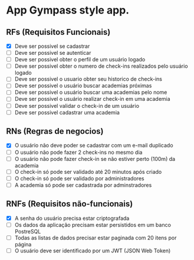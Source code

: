 # App Gympass style app.

## RFs (Requisitos Funcionais)

- [x] Deve ser possivel se cadastrar
- [ ] Deve ser possivel se autenticar
- [ ] Deve ser possivel obter o perfil de um usuário logado
- [ ] Deve ser possivel obter o numero de check-ins realizados pelo usuário logado
- [ ] Deve ser possivel o usuario obter seu historico de check-ins
- [ ] Deve ser possivel o usuário buscar academias próximas
- [ ] Deve ser possivel o usuário buscar uma academias pelo nome
- [ ] Deve ser possivel o usuário realizar check-in em uma academia
- [ ] Deve ser possivel validar o check-in de um usuário
- [ ] Deve ser possivel cadastrar uma academia

## RNs (Regras de negocios)

- [x] O usuário não deve poder se cadastrar com um e-mail duplicado
- [ ] O usuário não pode fazer 2 check-ins no mesmo dia
- [ ] O usuário não pode fazer check-in se não estiver perto (100m) da academia
- [ ] O check-in só pode ser validado até 20 minutos após criado
- [ ] O check-in só pode ser validado por administradores
- [ ] A academia só pode ser cadastrada por adminstradores

## RNFs (Requisitos não-funcionais)

- [x] A senha do usuário precisa estar criptografada
- [ ] Os dados da aplicação precisam estar persistidos em um banco PostreSQL
- [ ] Todas as listas de dados precisar estar paginada com 20 itens por página
- [ ] O usuário deve ser identificado por um JWT (JSON Web Token)
